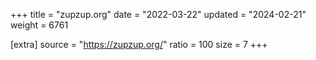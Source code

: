 +++
title = "zupzup.org"
date = "2022-03-22"
updated = "2024-02-21"
weight = 6761

[extra]
source = "https://zupzup.org/"
ratio = 100
size = 7
+++
